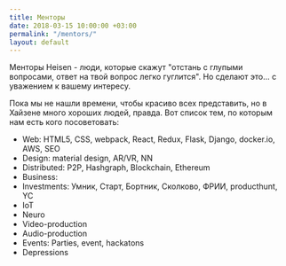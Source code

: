 ```yaml
---
title: Менторы
date: 2018-03-15 10:00:00 +03:00
permalink: "/mentors/"
layout: default
---
```


Менторы Heisen - люди, которые скажут "отстань с глупыми вопросами, ответ на твой вопрос легко гуглится". Но сделают это... с уважением к вашему интересу.

Пока мы не нашли времени, чтобы красиво всех представить, но в Хайзене много хороших людей, правда. Вот список тем, по которым нам  есть кого посоветовать:

* Web: HTML5, CSS, webpack, React, Redux, Flask, Django, docker.io, AWS, SEO
* Design: material design, AR/VR, NN
* Distributed: P2P, Hashgraph, Blockchain, Ethereum
* Business: 
* Investments: Умник, Старт, Бортник, Сколково, ФРИИ, producthunt, YC
* IoT
* Neuro
* Video-production
* Audio-production
* Events: Parties, event, hackatons
* Depressions
